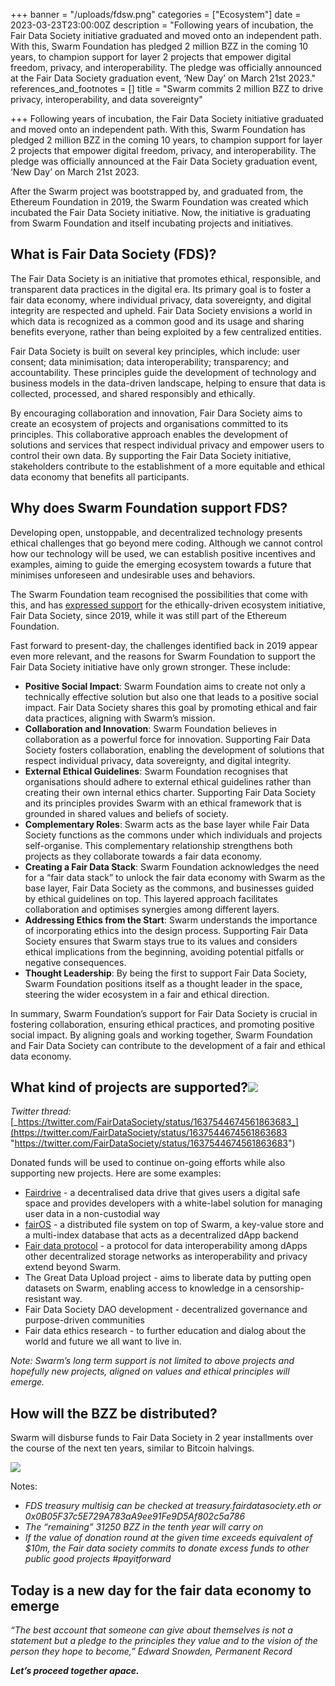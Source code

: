 +++
banner = "/uploads/fdsw.png"
categories = ["Ecosystem"]
date = 2023-03-23T23:00:00Z
description = "Following years of incubation, the Fair Data Society initiative graduated and moved onto an independent path. With this, Swarm Foundation has pledged 2 million BZZ in the coming 10 years, to champion support for layer 2 projects that empower digital freedom, privacy, and interoperability. The pledge was officially announced at the Fair Data Society graduation event, ‘New Day’ on March 21st 2023."
references_and_footnotes = []
title = "Swarm commits 2 million BZZ to drive privacy, interoperability, and data sovereignty"

+++
Following years of incubation, the Fair Data Society initiative graduated and moved onto an independent path. With this, Swarm Foundation has pledged 2 million BZZ in the coming 10 years, to champion support for layer 2 projects that empower digital freedom, privacy, and interoperability. The pledge was officially announced at the Fair Data Society graduation event, ‘New Day’ on March 21st 2023.

After the Swarm project was bootstrapped by, and graduated from, the Ethereum Foundation in 2019, the Swarm Foundation was created which incubated the Fair Data Society initiative. Now, the initiative is graduating from Swarm Foundation and itself incubating projects and initiatives.

## **What is Fair Data Society (FDS)?**

The Fair Data Society is an initiative that promotes ethical, responsible, and transparent data practices in the digital era. Its primary goal is to foster a fair data economy, where individual privacy, data sovereignty, and digital integrity are respected and upheld. Fair Data Society envisions a world in which data is recognized as a common good and its usage and sharing benefits everyone, rather than being exploited by a few centralized entities.

Fair Data Society is built on several key principles, which include: user consent; data minimisation; data interoperability; transparency; and accountability. These principles guide the development of technology and business models in the data-driven landscape, helping to ensure that data is collected, processed, and shared responsibly and ethically.

By encouraging collaboration and innovation, Fair Dara Society aims to create an ecosystem of projects and organisations committed to its principles. This collaborative approach enables the development of solutions and services that respect individual privacy and empower users to control their own data. By supporting the Fair Data Society initiative, stakeholders contribute to the establishment of a more equitable and ethical data economy that benefits all participants.

## **Why does Swarm Foundation support FDS?**

Developing open, unstoppable, and decentralized technology presents ethical challenges that go beyond mere coding. Although we cannot control how our technology will be used, we can establish positive incentives and examples, aiming to guide the emerging ecosystem towards a future that minimises unforeseen and undesirable uses and behaviors.

The Swarm Foundation team recognised the possibilities that come with this, and has [expressed support](https://medium.com/fair-data-society/ethereums-swarm-is-first-to-join-fair-data-society-c17afe5ac3b7\]) for the ethically-driven ecosystem initiative, Fair Data Society, since 2019, while it was still part of the Ethereum Foundation.

Fast forward to present-day, the challenges identified back in 2019 appear even more relevant, and the reasons for Swarm Foundation to support the Fair Data Society initiative have only grown stronger. These include:

* **Positive Social Impact**: Swarm Foundation aims to create not only a technically effective solution but also one that leads to a positive social impact. Fair Data Society shares this goal by promoting ethical and fair data practices, aligning with Swarm’s mission.
* **Collaboration and Innovation**: Swarm Foundation believes in collaboration as a powerful force for innovation. Supporting Fair Data Society fosters collaboration, enabling the development of solutions that respect individual privacy, data sovereignty, and digital integrity.
* **External Ethical Guidelines**: Swarm Foundation recognises that organisations should adhere to external ethical guidelines rather than creating their own internal ethics charter. Supporting Fair Data Society and its principles provides Swarm with an ethical framework that is grounded in shared values and beliefs of society.
* **Complementary Roles**: Swarm acts as the base layer while Fair Data Society functions as the commons under which individuals and projects self-organise. This complementary relationship strengthens both projects as they collaborate towards a fair data economy.
* **Creating a Fair Data Stack**: Swarm Foundation acknowledges the need for a “fair data stack” to unlock the fair data economy with Swarm as the base layer, Fair Data Society as the commons, and businesses guided by ethical guidelines on top. This layered approach facilitates collaboration and optimises synergies among different layers.
* **Addressing Ethics from the Start**: Swarm understands the importance of incorporating ethics into the design process. Supporting Fair Data Society ensures that Swarm stays true to its values and considers ethical implications from the beginning, avoiding potential pitfalls or negative consequences.
* **Thought Leadership**: By being the first to support Fair Data Society, Swarm Foundation positions itself as a thought leader in the space, steering the wider ecosystem in a fair and ethical direction.

In summary, Swarm Foundation’s support for Fair Data Society is crucial in fostering collaboration, ensuring ethical practices, and promoting positive social impact. By aligning goals and working together, Swarm Foundation and Fair Data Society can contribute to the development of a fair and ethical data economy.

## **What kind of projects are supported?**![](/uploads/screenshot-2023-03-24-at-10-05-58.png)

_Twitter thread:_ [_https://twitter.com/FairDataSociety/status/1637544674561863683_](https://twitter.com/FairDataSociety/status/1637544674561863683 "https://twitter.com/FairDataSociety/status/1637544674561863683")

Donated funds will be used to continue on-going efforts while also supporting new projects. Here are some examples:

* [Fairdrive](https://fairdrive.io/) - a decentralised data drive that gives users a digital safe space and provides developers with a white-label solution for managing user data in a non-custodial way
* [fairOS](https://docs.fairos.fairdatasociety.org/docs/) - a distributed file system on top of Swarm, a key-value store and a multi-index database that acts as a decentralized dApp backend
* [Fair data protocol](https://fdp.fairdatasociety.org/) - a protocol for data interoperability among dApps other decentralized storage networks as interoperability and privacy extend beyond Swarm.
* The Great Data Upload project - aims to liberate data by putting open datasets on Swarm, enabling access to knowledge in a censorship-resistant way.
* Fair Data Society DAO development - decentralized governance and purpose-driven communities
* Fair data ethics research - to further education and dialog about the world and future we all want to live in.

_Note: Swarm’s long term support is not limited to above projects and hopefully new projects, aligned on values and ethical principles will emerge._

## **How will the BZZ be distributed?**

Swarm will disburse funds to Fair Data Society in 2 year installments over the course of the next ten years, similar to Bitcoin halvings.

![](/uploads/screenshot-2023-03-24-at-09-28-32.png)

Notes:

* _FDS treasury multisig can be checked at treasury.fairdatasociety.eth or 0x0B05F37c5E729A783aA9ee91Fe9D5Af802c5a786_
* _The “remaining” 31250 BZZ in the tenth year will carry on_
* _If the value of donation round at the given time exceeds equivalent of $10m, the Fair data society commits to donate excess funds to other public good projects #payitforward_

## **Today is a new day for the fair data economy to emerge**

_“The best account that someone can give about themselves is not a statement but a pledge to the principles they value and to the vision of the person they hope to become,” Edward Snowden, Permanent Record_

**_Let’s proceed together apace._**